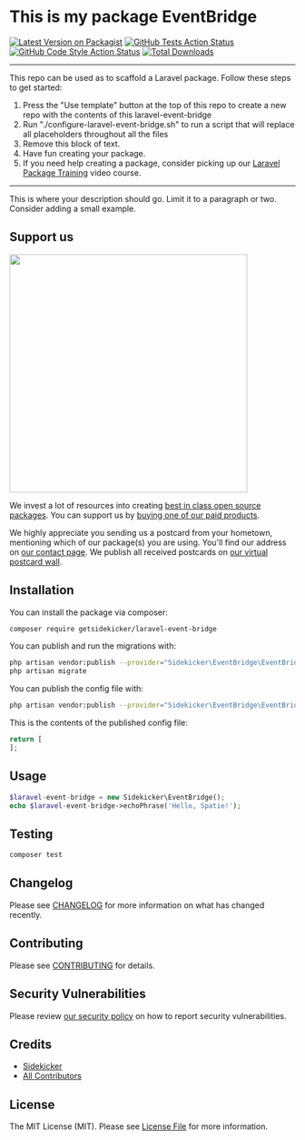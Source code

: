 # This is my package EventBridge

[![Latest Version on Packagist](https://img.shields.io/packagist/v/getsidekicker/laravel-event-bridge.svg?style=flat-square)](https://packagist.org/packages/getsidekicker/laravel-event-bridge)
[![GitHub Tests Action Status](https://img.shields.io/github/workflow/status/getsidekicker/laravel-event-bridge/run-tests?label=tests)](https://github.com/getsidekicker/laravel-event-bridge/actions?query=workflow%3Arun-tests+branch%3Amain)
[![GitHub Code Style Action Status](https://img.shields.io/github/workflow/status/getsidekicker/laravel-event-bridge/Check%20&%20fix%20styling?label=code%20style)](https://github.com/getsidekicker/laravel-event-bridge/actions?query=workflow%3A"Check+%26+fix+styling"+branch%3Amain)
[![Total Downloads](https://img.shields.io/packagist/dt/getsidekicker/laravel-event-bridge.svg?style=flat-square)](https://packagist.org/packages/getsidekicker/laravel-event-bridge)

---
This repo can be used as to scaffold a Laravel package. Follow these steps to get started:

1. Press the "Use template" button at the top of this repo to create a new repo with the contents of this laravel-event-bridge
2. Run "./configure-laravel-event-bridge.sh" to run a script that will replace all placeholders throughout all the files
3. Remove this block of text.
4. Have fun creating your package.
5. If you need help creating a package, consider picking up our <a href="https://laravelpackage.training">Laravel Package Training</a> video course.
---

This is where your description should go. Limit it to a paragraph or two. Consider adding a small example.

## Support us

[<img src="https://github-ads.s3.eu-central-1.amazonaws.com/laravel-event-bridge.jpg?t=1" width="419px" />](https://spatie.be/github-ad-click/laravel-event-bridge)

We invest a lot of resources into creating [best in class open source packages](https://spatie.be/open-source). You can support us by [buying one of our paid products](https://spatie.be/open-source/support-us).

We highly appreciate you sending us a postcard from your hometown, mentioning which of our package(s) you are using. You'll find our address on [our contact page](https://spatie.be/about-us). We publish all received postcards on [our virtual postcard wall](https://spatie.be/open-source/postcards).

## Installation

You can install the package via composer:

```bash
composer require getsidekicker/laravel-event-bridge
```

You can publish and run the migrations with:

```bash
php artisan vendor:publish --provider="Sidekicker\EventBridge\EventBridgeServiceProvider" --tag="laravel-event-bridge-migrations"
php artisan migrate
```

You can publish the config file with:
```bash
php artisan vendor:publish --provider="Sidekicker\EventBridge\EventBridgeServiceProvider" --tag="laravel-event-bridge-config"
```

This is the contents of the published config file:

```php
return [
];
```

## Usage

```php
$laravel-event-bridge = new Sidekicker\EventBridge();
echo $laravel-event-bridge->echoPhrase('Hello, Spatie!');
```

## Testing

```bash
composer test
```

## Changelog

Please see [CHANGELOG](CHANGELOG.md) for more information on what has changed recently.

## Contributing

Please see [CONTRIBUTING](.github/CONTRIBUTING.md) for details.

## Security Vulnerabilities

Please review [our security policy](../../security/policy) on how to report security vulnerabilities.

## Credits

- [Sidekicker](https://github.com/getsidekgetsidek)
- [All Contributors](../../contributors)

## License

The MIT License (MIT). Please see [License File](LICENSE.md) for more information.
